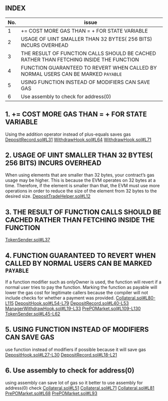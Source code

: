 ## INDEX

| No. | issue                                                                                  |
|-----|----------------------------------------------------------------------------------------|
| 1   | <X> += <Y> COST MORE GAS THAN <X> = <X>+<Y> FOR STATE VARIABLE                         |
| 2   | USAGE OF UINT SMALLER THAN 32 BYTES( 256 BITS)  INCURS OVERHEAD                        |
| 3   | THE RESULT OF FUNCTION CALLS SHOULD BE CACHED RATHER THAN FETCHING INSIDE THE FUNCTION |
| 4   | FUNCTION GUARANTEED TO REVERT WHEN CALLED BY NORMAL USERS CAN BE MARKED `PAYABLE`      |
| 5   | USING FUNCTION INSTEAD OF MODIFIERS CAN SAVE GAS                                       |
| 6   | Use assembly to check for address(0)                                       |


## 1. <X> += <Y> COST MORE GAS THAN <X> = <X>+<Y> FOR STATE VARIABLE
Using the addition operator instead of plus-equals saves gas
[DepositRecord.sol#L31](https://github.com/prepo-io/prepo-monorepo/blob/feat/2022-12-prepo/apps/smart-contracts/core/contracts/DepositRecord.sol#L31)
[WithdrawHook.sol#L64](https://github.com/prepo-io/prepo-monorepo/blob/feat/2022-12-prepo/apps/smart-contracts/core/contracts/WithdrawHook.sol#L64)
[WithdrawHook.sol#L71](https://github.com/prepo-io/prepo-monorepo/blob/feat/2022-12-prepo/apps/smart-contracts/core/contracts/WithdrawHook.sol#L71)

## 2. USAGE OF UINT SMALLER THAN 32 BYTES( 256 BITS)  INCURS OVERHEAD
When using elements that are smaller than 32 bytes, your contract’s gas usage may be higher. This is because the EVM operates on 32 bytes at a time. Therefore, if the element is smaller than that, the EVM must use more operations in order to reduce the size of the element from 32 bytes to the desired size.
[DepositTradeHelper.sol#L12](https://github.com/prepo-io/prepo-monorepo/blob/feat/2022-12-prepo/apps/smart-contracts/core/contracts/DepositTradeHelper.sol#L12)

## 3. THE RESULT OF FUNCTION CALLS SHOULD BE CACHED RATHER THAN FETCHING INSIDE THE FUNCTION
[TokenSender.sol#L37](https://github.com/prepo-io/prepo-monorepo/blob/feat/2022-12-prepo/apps/smart-contracts/core/contracts/TokenSender.sol#L37)

## 4. FUNCTION GUARANTEED TO REVERT WHEN CALLED BY NORMAL USERS CAN BE MARKED `PAYABLE`
If a function modifier such as onlyOwner is used, the function will revert if a normal user tries to pay the function. Marking the function as payable will lower the gas cost for legitimate callers because the compiler will not include checks for whether a payment was provided. 
[Collateral.sol#L80-L115](https://github.com/prepo-io/prepo-monorepo/blob/feat/2022-12-prepo/apps/smart-contracts/core/contracts/Collateral.sol#L80-L115)
[DepositHook.sol#L54-L79](https://github.com/prepo-io/prepo-monorepo/blob/feat/2022-12-prepo/apps/smart-contracts/core/contracts/DepositHook.sol#L54-L79)
[DepositRecord.sol#L40-L53](https://github.com/prepo-io/prepo-monorepo/blob/feat/2022-12-prepo/apps/smart-contracts/core/contracts/DepositRecord.sol#L40-L53)
[ManagerWithdrawHook.sol#L19-L33](https://github.com/prepo-io/prepo-monorepo/blob/feat/2022-12-prepo/apps/smart-contracts/core/contracts/ManagerWithdrawHook.sol#L19-L33)
[PrePOMarket.sol#L109-L130](https://github.com/prepo-io/prepo-monorepo/blob/feat/2022-12-prepo/apps/smart-contracts/core/contracts/PrePOMarket.sol#L109-L130)
[TokenSender.sol#L45-L62](https://github.com/prepo-io/prepo-monorepo/blob/feat/2022-12-prepo/apps/smart-contracts/core/contracts/TokenSender.sol#L45-L62)

## 5. USING FUNCTION INSTEAD OF MODIFIERS CAN SAVE GAS
use function instead of modifiers if possible because it will save gas
[DepositHook.sol#L27-L30](https://github.com/prepo-io/prepo-monorepo/blob/feat/2022-12-prepo/apps/smart-contracts/core/contracts/DepositHook.sol#L27-L30)
[DepositRecord.sol#L18-L21](https://github.com/prepo-io/prepo-monorepo/blob/feat/2022-12-prepo/apps/smart-contracts/core/contracts/DepositRecord.sol#L18-L21)

## 6. Use assembly to check for address(0)  
using assembly can save lot of gas so it better to use assembly for address(0) check
[Collateral.sol#L51](https://github.com/prepo-io/prepo-monorepo/blob/feat/2022-12-prepo/apps/smart-contracts/core/contracts/Collateral.sol#L51)
[Collateral.sol#L71](https://github.com/prepo-io/prepo-monorepo/blob/feat/2022-12-prepo/apps/smart-contracts/core/contracts/Collateral.sol#L71)
[Collateral.sol#L81](https://github.com/prepo-io/prepo-monorepo/blob/feat/2022-12-prepo/apps/smart-contracts/core/contracts/Collateral.sol#L81)
[PrePOMarket.sol#L68](https://github.com/prepo-io/prepo-monorepo/blob/feat/2022-12-prepo/apps/smart-contracts/core/contracts/PrePOMarket.sol#L68)
[PrePOMarket.sol#L93](https://github.com/prepo-io/prepo-monorepo/blob/feat/2022-12-prepo/apps/smart-contracts/core/contracts/PrePOMarket.sol#L93)